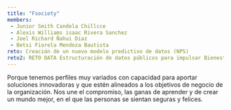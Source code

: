```yaml
---
title: "Fsociety"
members:
 - Junior Smith Candela Chillcce
 - Alexis Williams isaac Rivera Sanchez 
 - Joel Richard Ñahui Diaz
 - Betsi Fiorela Mendoza Bautista
reto: Creación de un nuevo modelo predictivo de datos (NPS)
reto2: RETO DATA Estructuración de datos públicos para impulsar Bienestar
---
```


Porque tenemos perfiles muy variados con capacidad para aportar soluciones innovadoras y que estén alineados a los objetivos de negocio de la organización. Nos une el compromiso, las ganas de aprender y de crear un mundo mejor, en el que las personas se sientan seguras y felices. 